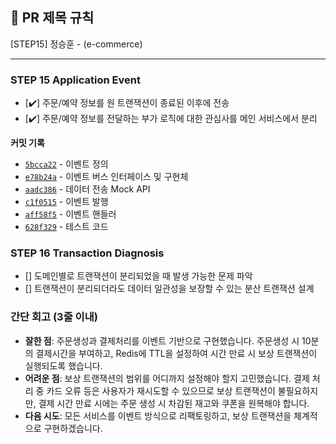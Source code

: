 ## :pushpin: PR 제목 규칙
[STEP15] 정승훈 - (e-commerce)

---
### STEP 15 Application Event
- [✔️] 주문/예약 정보를 원 트랜잭션이 종료된 이후에 전송
- [✔️] 주문/예약 정보를 전달하는 부가 로직에 대한 관심사를 메인 서비스에서 분리

**커밋 기록**
- [`5bcca22`](https://github.com/seuthootDev/hanghae-plus-backend/commit/5bcca22920c2e9a8e30e1a46eae1e7b8deae0188) - 이벤트 정의
- [`e78b24a`](https://github.com/seuthootDev/hanghae-plus-backend/commit/e78b24a1403efb0dea640da65b48fee55e2f70f7) - 이벤트 버스 인터페이스 및 구현체
- [`aadc386`](https://github.com/seuthootDev/hanghae-plus-backend/commit/aadc38665f2edf1de5ef111ffd626617adaab8e6) - 데이터 전송 Mock API
- [`c1f0515`](https://github.com/seuthootDev/hanghae-plus-backend/commit/c1f051564e7ae1cb190c583c12bdcdcc322dc995) -  이벤트 발행
- [`aff58f5`](https://github.com/seuthootDev/hanghae-plus-backend/commit/aff58f5e43b65b2fe611dd293c133eb371b7579b) -  이벤트 핸들러
- [`628f329`](https://github.com/seuthootDev/hanghae-plus-backend/commit/628f329ca458a79466d9d48090ecb25ec2924f3b) - 테스트 코드


### STEP 16 Transaction Diagnosis
- [] 도메인별로 트랜잭션이 분리되었을 때 발생 가능한 문제 파악
- [] 트랜잭션이 분리되더라도 데이터 일관성을 보장할 수 있는 분산 트랜잭션 설계 

### **간단 회고** (3줄 이내)
- **잘한 점**: 주문생성과 결제처리를 이벤트 기반으로 구현했습니다. 주문생성 시 10분의 결제시간을 부여하고, Redis에 TTL을 설정하여 시간 만료 시 보상 트랜잭션이 실행되도록 했습니다.
- **어려운 점**: 보상 트랜잭션의 범위를 어디까지 설정해야 할지 고민했습니다. 결제 처리 중 카드 오류 등은 사용자가 재시도할 수 있으므로 보상 트랜잭션이 불필요하지만, 결제 시간 만료 시에는 주문 생성 시 차감된 재고와 쿠폰을 원복해야 합니다.
- **다음 시도**: 모든 서비스를 이벤트 방식으로 리팩토링하고, 보상 트랜잭션을 체계적으로 구현하겠습니다.